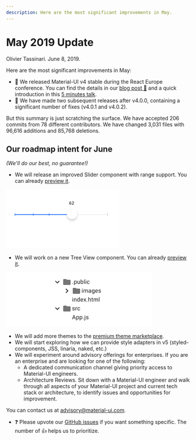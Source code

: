```yaml
---
description: Here are the most significant improvements in May.
---
```


# May 2019 Update

Olivier Tassinari. June 8, 2019.

Here are the most significant improvements in May:

- 🎉 We released Material-UI v4 stable during the React Europe conference.
You can find the details in our [blog post 📝](https://medium.com/material-ui/material-ui-v4-is-out-4b7587d1e701) and a quick introduction in this [5 minutes talk](https://www.youtube.com/watch?v=m54_CPfbWow).
- 🐛 We have made two subsequent releases after v4.0.0, containing a significant number of fixes (v4.0.1 and v4.0.2).

But this summary is just scratching the surface. We have accepted 206 commits from 78 different contributors. We have changed 3,031 files with 96,616 additions and 85,768 deletions.

## Our roadmap intent for June

*(We'll do our best, no guarantee!)*

- We will release an improved Slider component with range support. You can already [preview it](https://deploy-preview-15703--material-ui.netlify.app/components/slider/).

![Slider](/static/blog/may-2019-update/slider.png)

- We will work on a new Tree View component. You can already [preview it](https://deploy-preview-14827--material-ui.netlify.app/components/tree-view/).

![Tree View](/static/blog/may-2019-update/tree-view.png)

- We will add more themes to the [premium theme marketplace](https://material-ui.com/store/).
- We will start exploring how we can provide style adapters in v5 (styled-components, JSS, linaria, naked, etc.)
- We will experiment around advisory offerings for enterprises.
If you are an enterprise and are looking for one of the following:
  - A dedicated communication channel giving priority access to Material-UI engineers.
  - Architecture Reviews. Sit down with a Material-UI engineer and walk through all aspects of your Material-UI project and current tech stack or architecture, to identify issues and opportunities for improvement.

You can contact us at advisory@material-ui.com.

- ❓ Please upvote our [GitHub issues](https://github.com/mui-org/material-ui/issues) if you want something specific. The number of 👍 helps us to prioritize.
